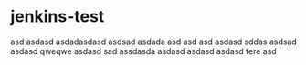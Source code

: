 # jenkins-test
asd
asdasd
asdadasdasd
asdsad
asdada
asd
asd
asd
asdasd
sddas
asdsad
asdasd
qweqwe
asdasd
sad
assdasda
asdasd
asdasd
asdasd
tere
asd
